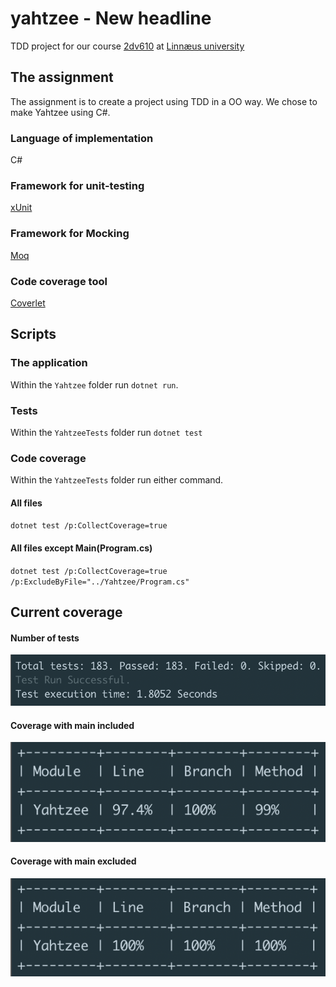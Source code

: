 # yahtzee - New headline

TDD project for our course [2dv610](https://coursepress.lnu.se/kurs/mjukvarutestning/labs/assignment-2-xunit-testing/) at [Linnæus university](https://coursepress.lnu.se/kurs/mjukvarutestning/)

## The assignment

The assignment is to create a project using TDD in a OO way. We chose to make Yahtzee using C#.

### Language of implementation

C#

### Framework for unit-testing

[xUnit](https://xunit.github.io/)

### Framework for Mocking
[Moq](https://github.com/moq/moq4)

### Code coverage tool
[Coverlet](https://github.com/tonerdo/coverlet/?WT.mc_id=-blog-scottha)

## Scripts
### The application
Within the `Yahtzee` folder run `dotnet run`.

### Tests
Within the `YahtzeeTests` folder run `dotnet test`

### Code coverage
Within the `YahtzeeTests` folder run either command.
#### All files
`dotnet test /p:CollectCoverage=true`
#### All files except Main(Program.cs)
`dotnet test /p:CollectCoverage=true /p:ExcludeByFile="../Yahtzee/Program.cs"`


## Current coverage
#### Number of tests
![number-of-tests](https://github.com/AntonStrand/yahtzee/blob/master/coverage-screenshots/num-of-tests.png)

#### Coverage with main included
![coverage-w-main](https://github.com/AntonStrand/yahtzee/blob/master/coverage-screenshots/coverage-w-main.png)

#### Coverage with main excluded
![coverage-wo-main](https://github.com/AntonStrand/yahtzee/blob/master/coverage-screenshots/coverage-wo-main.png)
